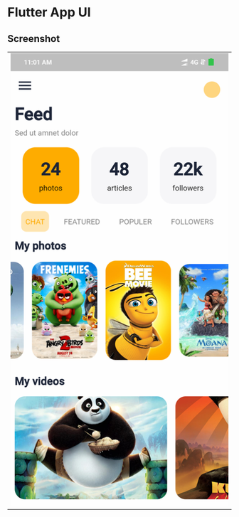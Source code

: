 # Flutter App UI
## Screenshot
<table style={border:'none'}>
 <tr>
  <td><img src="Screenshot_2019-09-07-11-01-12-435_com.example.app.png">
   </td></tr>
</table>

